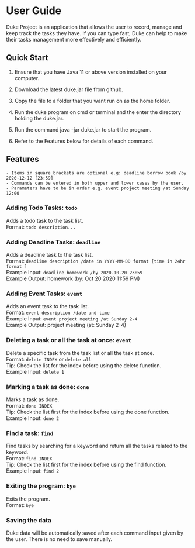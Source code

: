 # User Guide

Duke Project is an application that allows the user to record, manage and keep track the tasks they have. If you can type fast, Duke can help to make their tasks management more effectively and efficiently.

## Quick Start
1. Ensure that you have Java 11 or above version installed on your computer.

1. Download the latest duke.jar file from github.

1. Copy the file to a folder that you want run on as the home folder.

1. Run the duke program on cmd or terminal and the enter the directory holding the duke.jar.

1. Run the command java -jar duke.jar to start the program.

1. Refer to the Features below for details of each command.

## Features
```
- Items in square brackets are optional e.g: deadline borrow book /by 2020-12-12 [23:59]
- Commands can be entered in both upper and lower cases by the user.
- Parameters have to be in order e.g. event project meeting /at Sunday 12:00
  ```

### Adding Todo Tasks: `todo`
Adds a todo task to the task list. <br>
Format: `todo description...`

### Adding Deadline Tasks: `deadline`
Adds a deadline task to the task list. <br>
Format: `deadline description /date in YYYY-MM-DD format [time in 24hr format ]` <br>
Example Input: `deadline homework /by 2020-10-20 23:59` <br>
Example Output:  homework (by: Oct 20 2020 11:59 PM) <br>

### Adding Event Tasks: `event`
Adds an event task to the task list. <br>
Format: `event description /date and time` <br>
Example Input: `event project meeting /at Sunday 2-4` <br>
Example Output: project meeting (at: Sunday 2-4) <br>

### Deleting a task or all the task at once: `event`
Delete a specific task from the task list or all the task at once. <br>
Format: `delete INDEX` or `delete all` <br>
Tip: Check the list for the index before using the delete function. <br>
Example Input: `delete 1`  <br>

### Marking a task as done: `done`
Marks a task as done. <br>
Format: `done INDEX` <br>
Tip: Check the list first for the index before using the done function. <br>
Example Input: `done 2` <br>

### Find a task: `find`
Find tasks by searching for a keyword and return all the tasks related to the keyword. <br>
Format: `find INDEX` <br>
Tip: Check the list first for the index before using the find function. <br>
Example Input: `find 2` <br>

### Exiting the program: `bye`
Exits the program. <br>
Format: `bye` <br>

### Saving the data
Duke data will be automatically saved after each command input given by the user. There is no need to save manually. <br>
